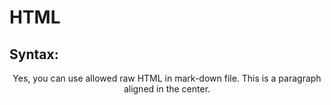 # HTML

## Syntax:

<p align="center">
 Yes, you can use allowed raw HTML in mark-down file.
 This is a paragraph aligned in the center.
</p>
